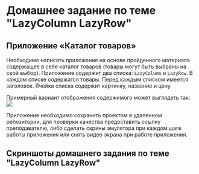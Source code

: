 # Домашнее задание по теме "LazyColumn LazyRow"

## Приложение «Каталог товаров»

Необходимо написать приложение на основе пройденного материала содержащее в себе каталог товаров (товары могут быть выбраны на свой выбор). Приложение содержит два списка: `LazyColumn` и `LazyRow`. В каждом списке содержатся товары. Перед каждым списком имеется заголовок. Ячейка списка содержит картинку, название и цену.

Примерный вариант отображения содержимого может выглядеть так:
![](https://static.tildacdn.com/tild3135-3062-4434-a231-326464613165/e1.png)

Приложение необходимо сохранить проектом в удаленном репозитории, для проверки качества предоставить ссылку преподавателю, либо сделать скрины эмулятора при каждом шаге работы приложения или снять видео экрана при работе приложения.

## Скриншоты домашнего задания по теме "LazyColumn LazyRow"